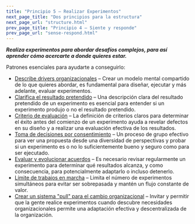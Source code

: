 ```yaml
---
title: "Principio 5 – Realizar Experimentos"
next_page_title: "Dos principios para la estructura"
next_page_url: "structure.html"
prev_page_title: "Principio 4 – Siente y responde"
prev_page_url: "sense-respond.html"
---
```




**_Realiza experimentos para abordar desafíos complejos, para así aprender cómo acercarte a donde quieres estar._**

Patrones esenciales para ayudarte a conseguirlo:

-   [Describe drivers organizacionales](describe-organizational-drivers.html) – Crear un modelo mental compartido de lo que quieres abordar, es fundamental para diseñar, ejecutar y más adelante, evaluar experimentos.
-   [Clarifica el resultado pretendido](clarify-intended-outcome.html) – Una descripción clara del resultado pretendido de un experimento es esencial para entender si un experimento produjo o no el resultado pretendido.
-   [Criterio de evaluación](evaluation-criteria.html) – La definición de criterios claros para determinar el éxito antes del comienzo de un experimento ayuda a revelar defectos en su diseño y a realizar una evaluación efectiva de los resultados.
-   [Toma de decisiones por consentimiento](consent-decision-making.html) – Un proceso de grupo efectivo para ver una propuesta desde una diversidad de perspectivas y probar si un experimento es o no lo suficientemente bueno y seguro como para ser ejecutado.
-   [Evaluar y evolucionar acuerdos](evaluate-and-evolve-agreements.html) – Es necesario revisar regularmente un experimento para determinar qué resultados alcanza, y como consecuencia, para potencialmente adaptarlo o incluso detenerlo.
-   [Límite de trabajos en marcha](limit-work-in-progress.html) – Limita el número de experimentos simultáneos para evitar ser sobrepasada y mantén un flujo constante de valor.
-   [Crear un sistema "pull" para el cambio organizacional](create-a-pull-system-for-organizational-change.html) – Invitar y permitir que la gente realice experimentos cuando descubre necesidades organizacionales permite una adaptación efectiva y descentralizada de la organización. 
